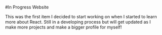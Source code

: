 #In Progress Website

This was the first item I decided to start working on when I started to learn more about React.
Still in a developing process but will get updated as I make more projects and make a bigger profile for myself!
